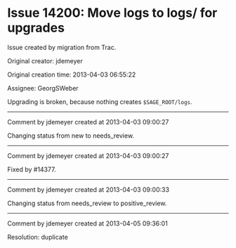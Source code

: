 # Issue 14200: Move logs to logs/ for upgrades

Issue created by migration from Trac.

Original creator: jdemeyer

Original creation time: 2013-04-03 06:55:22

Assignee: GeorgSWeber

Upgrading is broken, because nothing creates `$SAGE_ROOT/logs`.


---

Comment by jdemeyer created at 2013-04-03 09:00:27

Changing status from new to needs_review.


---

Comment by jdemeyer created at 2013-04-03 09:00:27

Fixed by #14377.


---

Comment by jdemeyer created at 2013-04-03 09:00:33

Changing status from needs_review to positive_review.


---

Comment by jdemeyer created at 2013-04-05 09:36:01

Resolution: duplicate
